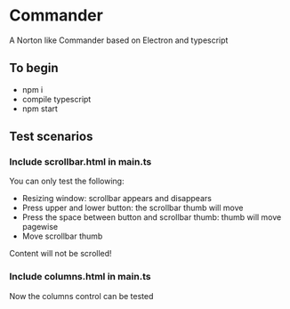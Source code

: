 # Commander
A Norton like Commander based on Electron and typescript

## To begin
* npm i
* compile typescript
* npm start

## Test scenarios
### Include scrollbar.html in main.ts
You can only test the following:
* Resizing window: scrollbar appears and disappears
* Press upper and lower button: the scrollbar thumb will move
* Press the space between button and scrollbar thumb: thumb will move pagewise
* Move scrollbar thumb

Content will not be scrolled!
### Include columns.html in main.ts
Now the columns control can be tested

